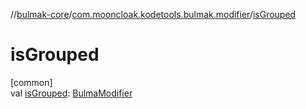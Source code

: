 //[bulmak-core](../../index.md)/[com.mooncloak.kodetools.bulmak.modifier](index.md)/[isGrouped](is-grouped.md)

# isGrouped

[common]\
val [isGrouped](is-grouped.md): [BulmaModifier](-bulma-modifier/index.md)
